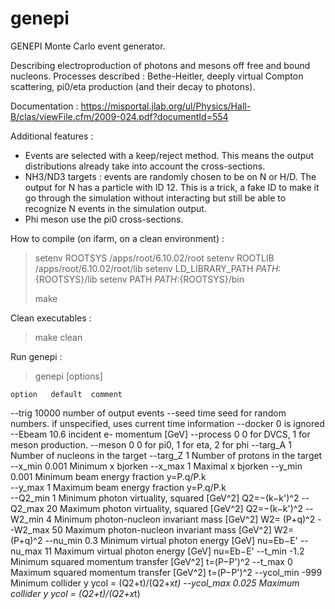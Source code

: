 # genepi

GENEPI Monte Carlo event generator.

Describing electroproduction of photons and mesons off free and bound nucleons. Processes described : Bethe-Heitler, deeply virtual Compton scattering, pi0/eta production (and their decay to photons).

Documentation : https://misportal.jlab.org/ul/Physics/Hall-B/clas/viewFile.cfm/2009-024.pdf?documentId=554

Additional features :

- Events are selected with a keep/reject method. This means the output distributions already take into account the cross-sections.
- NH3/ND3 targets : events are randomly chosen to be on N or H/D. The output for N has a particle with ID 12. This is a trick, a fake ID to make it go through the simulation without interacting but still be able to recognize N events in the simulation output. 
- Phi meson use the pi0 cross-sections. 

How to compile (on ifarm, on a clean environment) :
> setenv ROOTSYS /apps/root/6.10.02/root
> setenv ROOTLIB /apps/root/6.10.02/root/lib
> setenv LD_LIBRARY_PATH ${PATH}:${ROOTSYS}/lib
> setenv PATH ${PATH}:${ROOTSYS}/bin
> 
> make 

Clean executables :
> make clean

Run genepi :

> genepi [options]

    option   default  comment
   --trig     10000   number of output events
   --seed     time    seed for random numbers. if unspecified, uses current time information
   --docker   0       is ignored
   --Ebeam    10.6    incident e- momentum [GeV]
   --process  0       0 for DVCS, 1 for meson production.
   --meson    0       0 for pi0, 1 for eta, 2 for phi
   --targ_A   1       Number of nucleons in the target
   --targ_Z   1       Number of protons in the target
   --x_min    0.001   Minimum x bjorken
   --x_max    1       Maximal x bjorken
   --y_min    0.001   Minimum beam energy fraction y=P.q/P.k  
   --y_max    1       Maximum beam energy fraction y=P.q/P.k    
   --Q2_min   1       Minimum photon virtuality, squared [GeV^2] Q2=−(k−k')^2
   --Q2_max   20      Maximum photon virtuality, squared [GeV^2] Q2=−(k−k')^2
   --W2_min   4       Minimum photon-nucleon invariant mass [GeV^2] W2= (P+q)^2
   --W2_max   50      Maximum photon-nucleon invariant mass [GeV^2] W2= (P+q)^2
   --nu_min   0.3     Minimum virtual photon energy [GeV] nu=Eb−E'
   --nu_max   11      Maximum virtual photon energy [GeV] nu=Eb−E'
   --t_min    -1.2    Minimum squared momentum transfer [GeV^2] t=(P−P')^2
   --t_max    0       Maximum squared momentum transfer [GeV^2] t=(P−P')^2
   --ycol_min -999    Minimum collider y ycol = (Q2+t)/(Q2+x*t)
   --ycol_max 0.025   Maximum collider y ycol = (Q2+t)/(Q2+x*t) 

